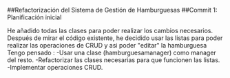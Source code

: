##Refactorización del Sistema de Gestión de Hamburguesas
##Commit 1: Planificación inicial

He añadido todas las clases para poder realizar los cambios necesarios.
Después de mirar el código existente, he decidido usar las listas para poder realizar las operaciones de CRUD y asi poder "editar" la hamburguesa
Tengo pensado :
-Usar una clase (hamburguesamanager) como manager del resto.
-Refactorizar las clases necesarias para que funcionen las listas.
-Implementar operaciones CRUD.
